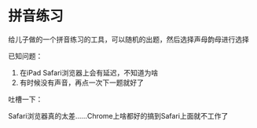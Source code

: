 拼音练习
==============
给儿子做的一个拼音练习的工具，可以随机的出题，然后选择声母韵母进行选择

已知问题：

1. 在iPad Safari浏览器上会有延迟，不知道为啥
1. 有时候没有声音，再点一次下一题就好了

吐槽一下：

Safari浏览器真的太差……Chrome上啥都好的搞到Safari上面就不工作了